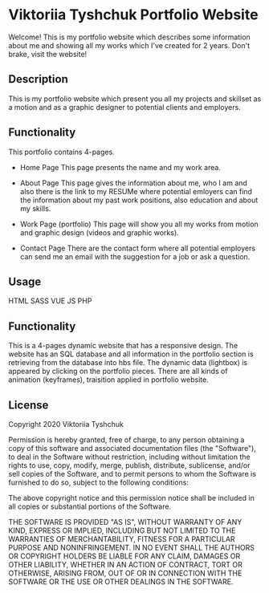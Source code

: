 # Viktoriia Tyshchuk Portfolio Website
Welcome! This is my portfolio website which describes some information about me and showing all my works which I've created for 2 years. Don't brake, visit the website!

## Description
This is my portfolio website which present you all my projects and skillset as a motion and as a graphic designer to potential clients and employers. 

## Functionality
This portfolio contains 4-pages.

- Home Page
 This page presents the name and my work area.
 
- About Page
This page gives the information about me, who I am and also there is the link to my RESUMe where potential emloyers can find the information about my past work positions, also education and about my skills.

- Work Page (portfolio)
This page will show you all my works from motion and graphic design (videos and graphic works).

- Contact Page
There are the contact form where all potential employers can send me an email with the suggestion for a job or ask a question.

## Usage
HTML
SASS
VUE
JS
PHP

## Functionality
This is a 4-pages dynamic website that has a responsive design.
The website has an SQL database and all information in the portfolio section is retrieving from the database into hbs file. The dynamic data (lightbox) is appeared by clicking on the portfolio pieces. There are all kinds of animation (keyframes), traisition applied in portfolio website.

## License
Copyright 2020 Viktoriia Tyshchuk

Permission is hereby granted, free of charge, to any person obtaining a copy of this software and associated documentation files (the "Software"), to deal in the Software without restriction, including without limitation the rights to use, copy, modify, merge, publish, distribute, sublicense, and/or sell copies of the Software, and to permit persons to whom the Software is furnished to do so, subject to the following conditions:

The above copyright notice and this permission notice shall be included in all copies or substantial portions of the Software.

THE SOFTWARE IS PROVIDED "AS IS", WITHOUT WARRANTY OF ANY KIND, EXPRESS OR IMPLIED, INCLUDING BUT NOT LIMITED TO THE WARRANTIES OF MERCHANTABILITY, FITNESS FOR A PARTICULAR PURPOSE AND NONINFRINGEMENT. IN NO EVENT SHALL THE AUTHORS OR COPYRIGHT HOLDERS BE LIABLE FOR ANY CLAIM, DAMAGES OR OTHER LIABILITY, WHETHER IN AN ACTION OF CONTRACT, TORT OR OTHERWISE, ARISING FROM, OUT OF OR IN CONNECTION WITH THE SOFTWARE OR THE USE OR OTHER DEALINGS IN THE SOFTWARE.
